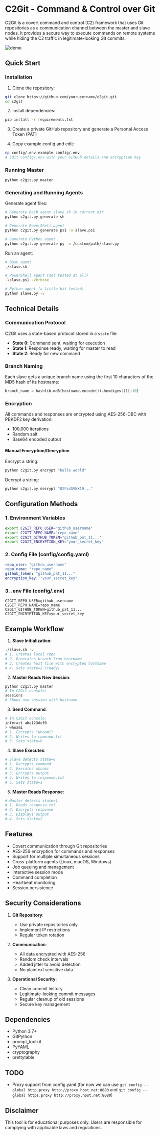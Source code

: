 # C2Git - Command & Control over Git

C2Git is a covert command and control (C2) framework that uses Git repositories as a communication channel between the master and slave nodes. It provides a secure way to execute commands on remote systems while hiding the C2 traffic in legitimate-looking Git commits.

![demo](https://github.com/nikallass/c2git/blob/main/demo.gif)

## Quick Start

### Installation

1. Clone the repository:
```bash
git clone https://github.com/yourusername/c2git.git
cd c2git
```

2. Install dependencies:
```bash
pip install -r requirements.txt
```

3. Create a private GitHub repository and generate a Personal Access Token (PAT)

4. Copy example config and edit:
```bash
cp config/.env.example config/.env
# Edit config/.env with your GitHub details and encryption key
```

### Running Master

```bash
python c2git.py master
```

### Generating and Running Agents

Generate agent files:
```bash
# Generate Bash agent slave.sh in current dir
python c2git.py generate sh

# Generate PowerShell agent
python c2git.py generate ps1 -o slave.ps1

# Generate Python agent
python c2git.py generate py -o /custom/path/slave.py
```

Run an agent:
```bash
# Bash agent
./slave.sh

# PowerShell agent (not tested at all)
.\slave.ps1 -Verbose

# Python agent (a little bit tested)
python slave.py -v
```

## Technical Details

### Communication Protocol

C2Git uses a state-based protocol stored in a `state` file:

- **State 0**: Command sent, waiting for execution
- **State 1**: Response ready, waiting for master to read
- **State 2**: Ready for new command

### Branch Naming

Each slave gets a unique branch name using the first 10 characters of the MD5 hash of its hostname:
```python
branch_name = hashlib.md5(hostname.encode()).hexdigest()[:10]
```
### Encryption

All commands and responses are encrypted using AES-256-CBC with PBKDF2 key derivation:
- 100,000 iterations
- Random salt
- Base64 encoded output

#### Manual Encryption/Decryption

Encrypt a string:
```bash
python c2git.py encrypt "hello world"
```

Decrypt a string:
```bash
python c2git.py decrypt "U2FsdGVkX19..."
```

## Configuration Methods

### 1. Environment Variables

```bash
export C2GIT_REPO_USER="github_username"
export C2GIT_REPO_NAME="repo_name"
export C2GIT_GITHUB_TOKEN="github_pat_11..."
export C2GIT_ENCRYPTION_KEY="your_secret_key"
```

### 2. Config File (config/config.yaml)

```yaml
repo_user: "github_username"
repo_name: "repo_name"
github_token: "github_pat_11..."
encryption_key: "your_secret_key"
```

### 3. .env File (config/.env)

```
C2GIT_REPO_USER=github_username
C2GIT_REPO_NAME=repo_name
C2GIT_GITHUB_TOKEN=github_pat_11...
C2GIT_ENCRYPTION_KEY=your_secret_key
```

## Example Workflow

1. **Slave Initialization**:
```bash
./slave.sh -v
# 1. Creates local repo
# 2. Generates branch from hostname
# 3. Creates host file with encrypted hostname
# 4. Sets state=2 (ready)
```

2. **Master Reads New Session**:
```bash
python c2git.py master
# In C2Git console:
sessions
# Shows new session with hostname
```

3. **Send Command**:
```bash
# In C2Git console:
interact abc123def0
> whoami
# 1. Encrypts "whoami"
# 2. Writes to command.txt
# 3. Sets state=0
```

4. **Slave Executes**:
```bash
# Slave detects state=0
# 1. Decrypts command
# 2. Executes whoami
# 3. Encrypts output
# 4. Writes to response.txt
# 5. Sets state=1
```

5. **Master Reads Response**:
```bash
# Master detects state=1
# 1. Reads response.txt
# 2. Decrypts response
# 3. Displays output
# 4. Sets state=2
```

## Features

- Covert communication through Git repositories
- AES-256 encryption for commands and responses
- Support for multiple simultaneous sessions
- Cross-platform agents (Linux, macOS, Windows)
- Job queuing and management
- Interactive session mode
- Command completion
- Heartbeat monitoring
- Session persistence

## Security Considerations

1. **Git Repository**:
   - Use private repositories only
   - Implement IP restrictions
   - Regular token rotation

2. **Communication**:
   - All data encrypted with AES-256
   - Random check intervals
   - Added jitter to avoid detection
   - No plaintext sensitive data

3. **Operational Security**:
   - Clean commit history
   - Legitimate-looking commit messages
   - Regular cleanup of old sessions
   - Secure key management

## Dependencies

- Python 3.7+
- GitPython
- prompt_toolkit
- PyYAML
- cryptography
- prettytable

## TODO
- Proxy support from config.yaml (for now we can use `git config --global http.proxy http://proxy.host.net:8080` and `git config --global https.proxy http://proxy.host.net:8080`)

## Disclaimer

This tool is for educational purposes only. Users are responsible for complying with applicable laws and regulations.
